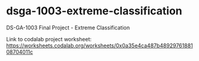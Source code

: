 # dsga-1003-extreme-classification
DS-GA-1003 Final Project - Extreme Classification

Link to codalab project worksheet: https://worksheets.codalab.org/worksheets/0x0a35e4ca487b4892976188108704011c
